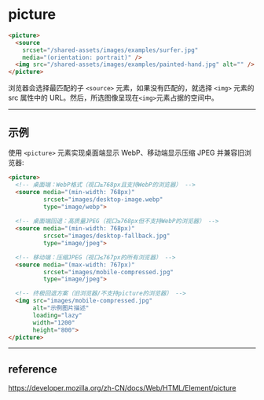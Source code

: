# picture
```html
<picture>
  <source
    srcset="/shared-assets/images/examples/surfer.jpg"
    media="(orientation: portrait)" />
  <img src="/shared-assets/images/examples/painted-hand.jpg" alt="" />
</picture>
```
浏览器会选择最匹配的子 `<source>` 元素，如果没有匹配的，就选择 `<img>` 元素的 src 属性中的 URL。然后，所选图像呈现在`<img>`元素占据的空间中。

---

## 示例
使用 `<picture>` 元素实现桌面端显示 WebP、移动端显示压缩 JPEG 并兼容旧浏览器:
```html
<picture>
  <!-- 桌面端：WebP格式（视口≥768px且支持WebP的浏览器） -->
  <source media="(min-width: 768px)" 
          srcset="images/desktop-image.webp" 
          type="image/webp">
  
  <!-- 桌面端回退：高质量JPEG（视口≥768px但不支持WebP的浏览器） -->
  <source media="(min-width: 768px)" 
          srcset="images/desktop-fallback.jpg" 
          type="image/jpeg">

  <!-- 移动端：压缩JPEG（视口≤767px的所有浏览器） -->
  <source media="(max-width: 767px)" 
          srcset="images/mobile-compressed.jpg" 
          type="image/jpeg">

  <!-- 终极回退方案（旧浏览器/不支持picture的浏览器） -->
  <img src="images/mobile-compressed.jpg" 
       alt="示例图片描述"
       loading="lazy"
       width="1200" 
       height="800">
</picture>
```

---

## reference
https://developer.mozilla.org/zh-CN/docs/Web/HTML/Element/picture
